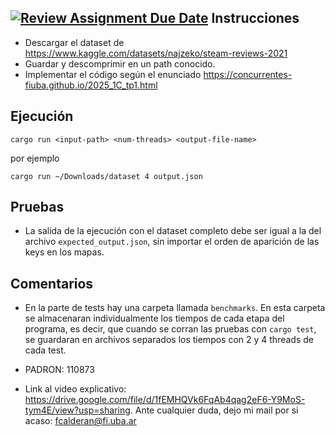 [![Review Assignment Due Date](https://classroom.github.com/assets/deadline-readme-button-22041afd0340ce965d47ae6ef1cefeee28c7c493a6346c4f15d667ab976d596c.svg)](https://classroom.github.com/a/YzV_0XZo)
Instrucciones
-------------

- Descargar el dataset de https://www.kaggle.com/datasets/najzeko/steam-reviews-2021 
- Guardar y descomprimir en un path conocido.
- Implementar el código según el enunciado https://concurrentes-fiuba.github.io/2025_1C_tp1.html

Ejecución
---------

```
cargo run <input-path> <num-threads> <output-file-name>
```

por ejemplo

```
cargo run ~/Downloads/dataset 4 output.json
```

Pruebas
-------

- La salida de la ejecución con el dataset completo debe ser igual a la del archivo `expected_output.json`, sin importar
  el orden de aparición de las keys en los mapas.


Comentarios
-----------

- En la parte de tests hay una carpeta llamada `benchmarks`. En esta carpeta se almacenaran individualmente los tiempos de cada etapa del programa, es decir, que cuando se corran las pruebas con `cargo test`, se guardaran en archivos separados los tiempos con 2 y 4 threads de cada test.

- PADRON: 110873

- Link al video explicativo: https://drive.google.com/file/d/1fEMHQVk6FqAb4qag2eF6-Y9MoS-tym4E/view?usp=sharing. Ante cualquier duda, dejo mi mail por si acaso: fcalderan@fi.uba.ar
